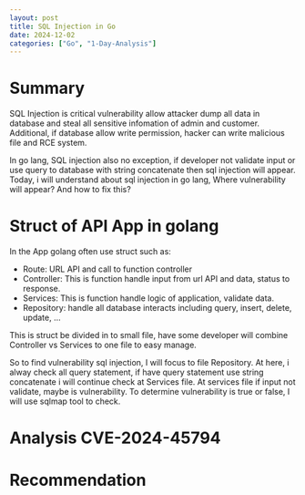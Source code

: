 ```yaml
---
layout: post
title: SQL Injection in Go
date: 2024-12-02
categories: ["Go", "1-Day-Analysis"]
---
```


# Summary

SQL Injection is critical vulnerability allow attacker dump all data in database and steal all sensitive infomation of admin and customer. Additional, if database allow write permission, hacker can write malicious file and RCE system. 

In go lang, SQL injection also no exception, if developer not validate input or use query to database with string concatenate then sql injection will appear. Today, i will understand about sql injection in go lang, Where vulnerability will appear? And how to fix this?

# Struct of API App in golang

In the App golang often use struct such as: 
- Route: URL API and call to function controller
- Controller: This is function handle input from url API and data, status to response.
- Services: This is function handle logic of application, validate data.
- Repository: handle all database interacts including query, insert, delete, update, ...

This is struct be divided in to small file, have some developer will combine Controller vs Services to one file to easy manage. 

So to find vulnerability sql injection, I will focus to file Repository. At here, i alway check all query statement, if have query statement use string concatenate i will continue check at Services file. At services file if input not validate, maybe is vulnerability. To determine vulnerability is true or false, I will use sqlmap tool to check. 

# Analysis CVE-2024-45794



# Recommendation

